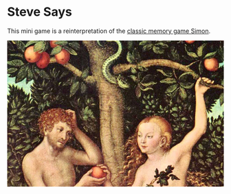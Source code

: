 # Steve Says

This mini game is a reinterpretation of the [classic memory game Simon](https://americanhistory.si.edu/collections/search/object/nmah_1302005).

![Garden of Eden](Images/Tree-of-Knowledge-Good-Evil.jpeg)
